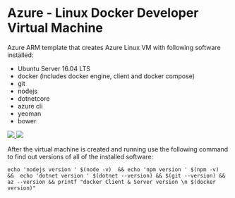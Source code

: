 # Azure - Linux Docker Developer Virtual Machine

Azure ARM template that creates Azure Linux VM with following software installed:

* Ubuntu Server 16.04 LTS
* docker (includes docker engine, client and docker compose)
* git
* nodejs
* dotnetcore 
* azure cli
* yeoman
* bower

<a href="https://portal.azure.com/#create/Microsoft.Template/uri/https%3A%2F%2Fraw.githubusercontent.com%2Frazi-rais%2Fmicroservices%2Fmaster%2Freference-material%2Farm-templates%2Fubuntu-1604LTS-docker.json" target="_blank">
    <img src="http://azuredeploy.net/deploybutton.png"/>
</a>
<a href="http://armviz.io/#/?load=https%3A%2F%2Fraw.githubusercontent.com%2Frazi-rais%2Fmicroservices%2Fmaster%2Freference-material%2Farm-templates%2Fubuntu-1604LTS-docker.json" target="_blank">
    <img src="http://armviz.io/visualizebutton.png"/>
</a>

After the virtual machine is created and running use the following command to find out versions of all of the installed software:

```
echo 'nodejs version ' $(node -v)  && echo 'npm version ' $(npm -v)  &&  echo 'dotnet version ' $(dotnet --version) && $(git --version) && az --version && printf "docker Client & Server version \n $(docker version)" 
```
